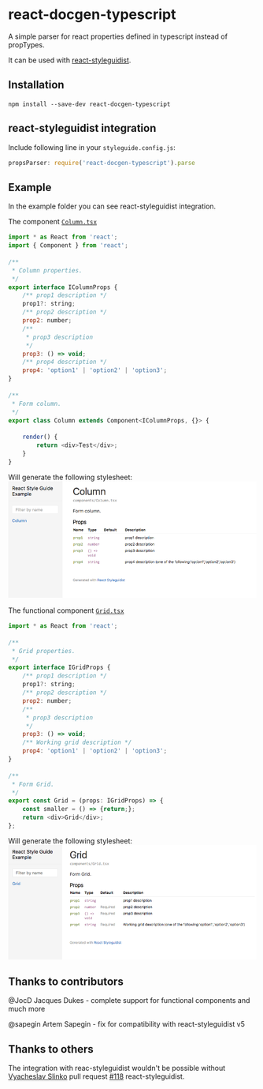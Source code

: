 # react-docgen-typescript

A simple parser for react properties defined in typescript instead of propTypes. 

It can be used with [react-styleguidist](https://github.com/sapegin/react-styleguidist).

## Installation 

```
npm install --save-dev react-docgen-typescript
```

## react-styleguidist integration

Include following line in your `styleguide.config.js`:

```javascript
propsParser: require('react-docgen-typescript').parse
```
## Example

In the example folder you can see react-styleguidist integration.

The component [`Column.tsx`](./examples/react-styleguidist-example/components/Column.tsx)

```javascript
import * as React from 'react';
import { Component } from 'react';

/**
 * Column properties.
 */
export interface IColumnProps {
	/** prop1 description */
    prop1?: string;
	/** prop2 description */
    prop2: number;
	/** 
     * prop3 description 
     */
    prop3: () => void;
	/** prop4 description */
    prop4: 'option1' | 'option2' | 'option3';
}

/**
 * Form column.
 */
export class Column extends Component<IColumnProps, {}> {
    
    render() {
        return <div>Test</div>;
    }            
}
```
Will generate the following stylesheet:
![Stylesheet example](./stylesheet-example-column.png "Stylesheet example")

The functional component [`Grid.tsx`](./examples/react-styleguidist-example/components/Grid.tsx)

```javascript
import * as React from 'react';

/**
 * Grid properties.
 */
export interface IGridProps {
    /** prop1 description */
    prop1?: string;
    /** prop2 description */
    prop2: number;
    /**
     * prop3 description
     */
    prop3: () => void;
    /** Working grid description */
    prop4: 'option1' | 'option2' | 'option3';
}

/**
 * Form Grid.
 */
export const Grid = (props: IGridProps) => {
    const smaller = () => {return;};
    return <div>Grid</div>;
};
```

Will generate the following stylesheet:
![Stylesheet example](./stylesheet-example-grid.png "Stylesheet example")

## Thanks to contributors

@JocD Jacques Dukes - complete support for functional components and much more

@sapegin Artem Sapegin - fix for compatibility with react-styleguidist v5

## Thanks to others
The integration with reac-styleguidist wouldn't be possible without [Vyacheslav Slinko](https://github.com/vslinko) pull request [#118](https://github.com/sapegin/react-styleguidist/pull/118) react-styleguidist.
